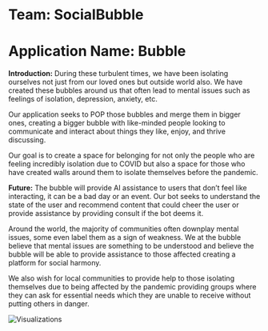 # Team: SocialBubble

# Application Name: Bubble 

**Introduction:**
During these turbulent times, we have been isolating ourselves not just from our loved ones but outside world also. We have created these bubbles around us that often lead to mental issues such as feelings of isolation, depression, anxiety, etc.

Our application seeks to POP those bubbles and merge them in bigger ones, creating a bigger bubble with like-minded people looking to communicate and interact about things they like, enjoy, and thrive discussing.

Our goal is to create a space for belonging for not only the people who are feeling incredibly isolation due to COVID but also a space for those who have created walls around them to isolate themselves before the pandemic.

**Future:**
The bubble will provide AI assistance to users that don’t feel like interacting, it can be a bad day or an event. Our bot seeks to understand the state of the user and recommend content that could cheer the user or provide assistance by providing consult if the bot deems it.

Around the world, the majority of communities often downplay mental issues, some even label them as a sign of weakness. We at the bubble believe that mental issues are something to be understood and believe the bubble will be able to provide assistance to those affected creating a platform for social harmony.

We also wish for local communities to provide help to those isolating themselves due to being affected by the pandemic providing groups where they can ask for essential needs which they are unable to receive without putting others in danger.

![Visualizations](screenshots/homepage.jpg?raw=true)


